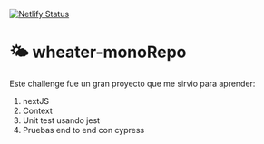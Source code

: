 [![Netlify Status](https://api.netlify.com/api/v1/badges/c1ed75ff-48a7-4e08-9ba6-28100297a583/deploy-status)](https://app.netlify.com/sites/hackaton-wheater-rapidapi/deploys)

# 🌤 wheater-monoRepo

Este challenge fue un gran proyecto que me sirvio para aprender:

1. nextJS
2. Context
3. Unit test usando jest
4. Pruebas end to end con cypress
